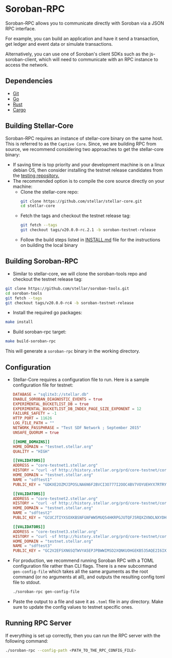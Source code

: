 # Soroban-RPC

Soroban-RPC allows you to communicate directly with Soroban via a JSON RPC interface.

For example, you can build an application and have it send a transaction, get ledger and event data or simulate transactions.

Alternatively, you can use one of Soroban's client SDKs such as the js-soroban-client, which will need to communicate with an RPC instance to access the network.

## Dependencies
  - [Git](https://git-scm.com/downloads)
  - [Go](https://golang.org/doc/install)
  - [Rust](https://www.rust-lang.org/tools/install)
  - [Cargo](https://doc.rust-lang.org/cargo/getting-started/installation.html)

## Building Stellar-Core
Soroban-RPC requires an instance of stellar-core binary on the same host. This is referred to as the `Captive Core`. 
Since, we are building RPC from source, we recommend considering two approaches to get the stellar-core binary:
- If saving time is top priority and your development machine is on a linux debian OS, then consider installing the 
testnet release candidates from the [testing repository.](https://apt.stellar.org/pool/unstable/s/stellar-core/)
- The recommended option is to compile the core source directly on your machine:
    - Clone the stellar-core repo:
        ```bash
        git clone https://github.com/stellar/stellar-core.git
        cd stellar-core
        ```
    - Fetch the tags and checkout the testnet release tag:
        ```bash
        git fetch --tags
        git checkout tags/v20.0.0-rc.2.1 -b soroban-testnet-release
        ```
    - Follow the build steps listed in [INSTALL.md](https://github.com/stellar/stellar-core/blob/master/INSTALL.md) file for the instructions on building the local binary

## Building Soroban-RPC
- Similar to stellar-core, we will clone the soroban-tools repo and checkout the testnet release tag:
```bash
git clone https://github.com/stellar/soroban-tools.git
cd soroban-tools
git fetch --tags
git checkout tags/v20.0.0-rc4 -b soroban-testnet-release
```
- Install the required go packages:
```bash
make install
```
- Build soroban-rpc target:
```bash
make build-soroban-rpc
```
This will generate a `soroban-rpc` binary in the working directory.

## Configuration
- Stellar-Core requires a configuration file to run. Here is a sample configuration file for testnet:
    ```toml
    DATABASE = "sqlite3://stellar.db"
    ENABLE_SOROBAN_DIAGNOSTIC_EVENTS = true
    EXPERIMENTAL_BUCKETLIST_DB = true
    EXPERIMENTAL_BUCKETLIST_DB_INDEX_PAGE_SIZE_EXPONENT = 12
    FAILURE_SAFETY = -1
    HTTP_PORT = 11626
    LOG_FILE_PATH = ""
    NETWORK_PASSPHRASE = "Test SDF Network ; September 2015"
    UNSAFE_QUORUM = true
    
    [[HOME_DOMAINS]]
    HOME_DOMAIN = "testnet.stellar.org"
    QUALITY = "HIGH"
    
    [[VALIDATORS]]
    ADDRESS = "core-testnet1.stellar.org"
    HISTORY = "curl -sf http://history.stellar.org/prd/core-testnet/core_testnet_001/{0} -o {1}"
    HOME_DOMAIN = "testnet.stellar.org"
    NAME = "sdftest1"
    PUBLIC_KEY = "GDKXE2OZMJIPOSLNA6N6F2BVCI3O777I2OOC4BV7VOYUEHYX7RTRYA7Y"
    
    [[VALIDATORS]]
    ADDRESS = "core-testnet2.stellar.org"
    HISTORY = "curl -sf http://history.stellar.org/prd/core-testnet/core_testnet_002/{0} -o {1}"
    HOME_DOMAIN = "testnet.stellar.org"
    NAME = "sdftest2"
    PUBLIC_KEY = "GCUCJTIYXSOXKBSNFGNFWW5MUQ54HKRPGJUTQFJ5RQXZXNOLNXYDHRAP"
    
    [[VALIDATORS]]
    ADDRESS = "core-testnet3.stellar.org"
    HISTORY = "curl -sf http://history.stellar.org/prd/core-testnet/core_testnet_003/{0} -o {1}"
    HOME_DOMAIN = "testnet.stellar.org"
    NAME = "sdftest3"
    PUBLIC_KEY = "GC2V2EFSXN6SQTWVYA5EPJPBWWIMSD2XQNKUOHGEKB535AQE2I6IXV2Z"
    ```
- For production, we recommend running Soroban RPC with a TOML configuration file rather than CLI flags. There is a new subcommand `gen-config-file` which takes all the same arguments as the root command (or no arguments at all), and outputs the resulting config toml file to stdout. 
    ```bash
    ./soroban-rpc gen-config-file
    ```
- Paste the output to a file and save it as `.toml` file in any directory. Make sure to update the config values to testnet specific ones.

## Running RPC Server
If everything is set up correctly, then you can run the RPC server with the following command:
```bash
./soroban-rpc --config-path <PATH_TO_THE_RPC_CONFIG_FILE>
```